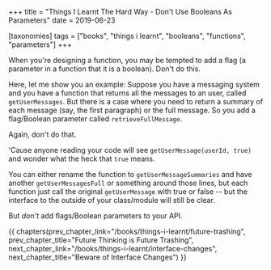 +++
title = "Things I Learnt The Hard Way - Don't Use Booleans As Parameters"
date = 2019-06-23

[taxonomies]
tags = ["books", "things i learnt", "booleans", "functions", "parameters"]
+++

When you're designing a function, you may be tempted to add a flag (a
parameter in a function that it is a boolean). Don't do this.

<!-- more -->

Here, let me show you an example: Suppose you have a messaging system and you
have a function that returns all the messages to an user, called
`getUserMessages`. But there is a case where you need to return a summary of
each message (say, the first paragraph) or the full message. So you add a
flag/Boolean parameter called `retrieveFullMessage`.

Again, don't do that.

'Cause anyone reading your code will see `getUserMessage(userId, true)` and
wonder what the heck that `true` means.

You can either rename the function to `getUserMessageSummaries` and have
another `getUserMessagesFull` or something around those lines, but each
function just call the original `getUserMessage` with true or false -- but the
interface to the outside of your class/module will still be clear.

But _don't_ add flags/Boolean parameters to your API.

{{ chapters(prev_chapter_link="/books/things-i-learnt/future-trashing", prev_chapter_title="Future Thinking is Future Trashing", next_chapter_link="/books/things-i-learnt/interface-changes", next_chapter_title="Beware of Interface Changes") }}
